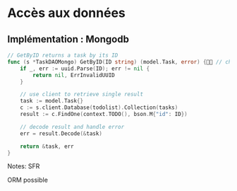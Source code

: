 <!-- .slide: class="with-code" -->

# Accès aux données

## Implémentation : Mongodb

```go
// GetByID returns a task by its ID
func (s *TaskDAOMongo) GetByID(ID string) (model.Task, error) { // check ID
    if _, err := uuid.Parse(ID); err != nil {
        return nil, ErrInvalidUUID
    }

    // use client to retrieve single result
    task := model.Task{}
    c := s.client.Database(todolist).Collection(tasks)
    result := c.FindOne(context.TODO(), bson.M{"id": ID})

    // decode result and handle error
    err = result.Decode(&task)

    return &task, err
}
```

Notes:
SFR

ORM possible
